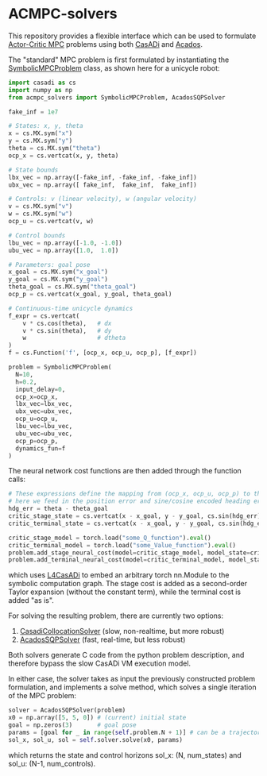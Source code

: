 # ACMPC-solvers
This repository provides a flexible interface which can be used to formulate [Actor-Critic MPC](https://arxiv.org/abs/2409.15717) problems using both [CasADi](https://web.casadi.org/) and [Acados](https://docs.acados.org/). 

The "standard" MPC problem is first formulated by instantiating the [SymbolicMPCProblem](./mpc_problem.py) class, as shown here for a unicycle robot:
```python
import casadi as cs
import numpy as np
from acmpc_solvers import SymbolicMPCProblem, AcadosSQPSolver

fake_inf = 1e7

# States: x, y, theta
x = cs.MX.sym("x")
y = cs.MX.sym("y")
theta = cs.MX.sym("theta")
ocp_x = cs.vertcat(x, y, theta)

# State bounds
lbx_vec = np.array([-fake_inf, -fake_inf, -fake_inf])
ubx_vec = np.array([ fake_inf,  fake_inf,  fake_inf])

# Controls: v (linear velocity), w (angular velocity)
v = cs.MX.sym("v")
w = cs.MX.sym("w")
ocp_u = cs.vertcat(v, w)

# Control bounds
lbu_vec = np.array([-1.0, -1.0])   
ubu_vec = np.array([1.0,  1.0])  

# Parameters: goal pose
x_goal = cs.MX.sym("x_goal")
y_goal = cs.MX.sym("y_goal")
theta_goal = cs.MX.sym("theta_goal")
ocp_p = cs.vertcat(x_goal, y_goal, theta_goal)

# Continuous-time unicycle dynamics
f_expr = cs.vertcat(
    v * cs.cos(theta),   # dx
    v * cs.sin(theta),   # dy
    w                    # dtheta
)
f = cs.Function('f', [ocp_x, ocp_u, ocp_p], [f_expr])

problem = SymbolicMPCProblem(
  N=10,
  h=0.2,
  input_delay=0,
  ocp_x=ocp_x,
  lbx_vec=lbx_vec,
  ubx_vec=ubx_vec,
  ocp_u=ocp_u,
  lbu_vec=lbu_vec,
  ubu_vec=ubu_vec,
  ocp_p=ocp_p,
  dynamics_fun=f
)
```

The neural network cost functions are then added through the function calls:
```python
# These expressions define the mapping from (ocp_x, ocp_u, ocp_p) to the input that is passed on to the neural network,
# here we feed in the position error and sine/cosine encoded heading error (+ controls for the stage cost / Q-function):
hdg_err = theta - theta_goal
critic_stage_state = cs.vertcat(x - x_goal, y - y_goal, cs.sin(hdg_err), cs.cos(hdg_err), v, w)
critic_terminal_state = cs.vertcat(x - x_goal, y - y_goal, cs.sin(hdg_err), cs.cos(hdg_err))

critic_stage_model = torch.load("some_Q_function").eval()
critic_terminal_model = torch.load("some_Value_function").eval()
problem.add_stage_neural_cost(model=critic_stage_model, model_state=critic_stage_state)
problem.add_terminal_neural_cost(model=critic_terminal_model, model_state=critic_terminal_state)
```
which uses [L4CasADi](https://github.com/Tim-Salzmann/l4casadi) to embed an arbitrary torch nn.Module to the symbolic computation graph. The stage cost is added as a second-order Taylor expansion (without the constant term), while the terminal cost is added "as is".

For solving the resulting problem, there are currently two options: 
1. [CasadiCollocationSolver](./casadi_collocation_solver.py) (slow, non-realtime, but more robust)
2. [AcadosSQPSolver](./acados_sqp_solver.py) (fast, real-time, but less robust)
   
Both solvers generate C code from the python problem description, and therefore bypass the slow CasADi VM execution model.

In either case, the solver takes as input the previously constructed problem formulation, and implements a solve method, which solves a single iteration of the MPC problem:
```python
solver = AcadosSQPSolver(problem)
x0 = np.array([5, 5, 0]) # (current) initial state
goal = np.zeros(3)       # goal pose
params = [goal for _ in range(self.problem.N + 1)] # can be a trajectory instead of a fixed goal
sol_x, sol_u, sol = self.solver.solve(x0, params)
```
which returns the state and control horizons sol_x: (N, num_states) and sol_u: (N-1, num_controls).
